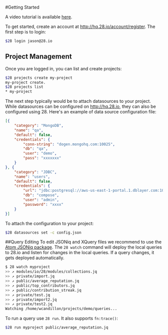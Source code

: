 #Getting Started

A video tutorial is available [here](https://youtu.be/NILlys4h7Fs?t=53s).

To get started, create an account at http://hq.28.io/account/register.
The first step is to login:
```bash
$28 login jason@28.io
```

## Project Management

Once you are logged in, you can list and create projects:
```bash
$28 projects create my-project
my-project create.
$28 projects list
* my-project
```

The next step typically would be to attach datasources to your project.
While datasources can be configured on http://hq.28.io, they can also be configured using 28.
Here's an example of data source configuration file:
```json
[{
    "category": "MongoDB",
    "name": "qa",
    "default": false,
    "credentials": {
        "conn-string": "dogen.mongohq.com:10025",
        "db": "qa",
        "user": "demo",
        "pass": "xxxxxxx"
    }
}, {
    "category": "JDBC",
    "name": "users",
    "default": false,
    "credentials": {
        "url": "jdbc:postgresql://aws-us-east-1-portal.1.dblayer.com:10639/compose?sslmode=require",
        "db": "compose",
        "user": "admin",
        "password": "xxxx"
    }
}]
```

To attach the configuration to your project:
```bash
$28 datasources set -c config.json
```

##Query Editing
To edit JSONiq and XQuery files we recommend to use the [Atom JSONiq package](https://atom.io/packages/language-jsoniq).
The `28 watch` command will deploy the local queries to 28.io and listen for changes in the local queries. If a query changes, it gets deployed automatically.


```bash
$ 28 watch myproject
>> ↗ modules/io/28/modules/collections.jq
>> ↗ private/import.jq
>> ↗ public/average_reputation.jq
>> ↗ public/top_contributors.jq
>> ↗ public/contribution_streak.jq
>> ↗ private/test.jq
>> ↗ private/import2.jq
>> ↗ private/test2.jq
Watching /home/wcandillon/projects/demo/queries...
```

To run a query use `28 run`. It also supports `fn:trace()`:
```bash
$28 run myproject public/average_reputation.jq
```
